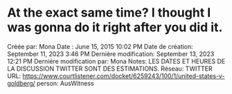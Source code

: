 # At the exact same time? I thought I was gonna do it right after you did it.

Créée par: Mona
Date : June 15, 2015 10:02 PM
Date de création: September 11, 2023 3:46 PM
Dernière modification: September 13, 2023 12:21 PM
Dernière modification par: Mona
Notes: LES DATES ET HEURES DE LA DISCUSSION TWITTER SONT DES ESTIMATIONS.
Réseau: TWITTER
URL: https://www.courtlistener.com/docket/6259243/100/1/united-states-v-goldberg/
person: AusWitness